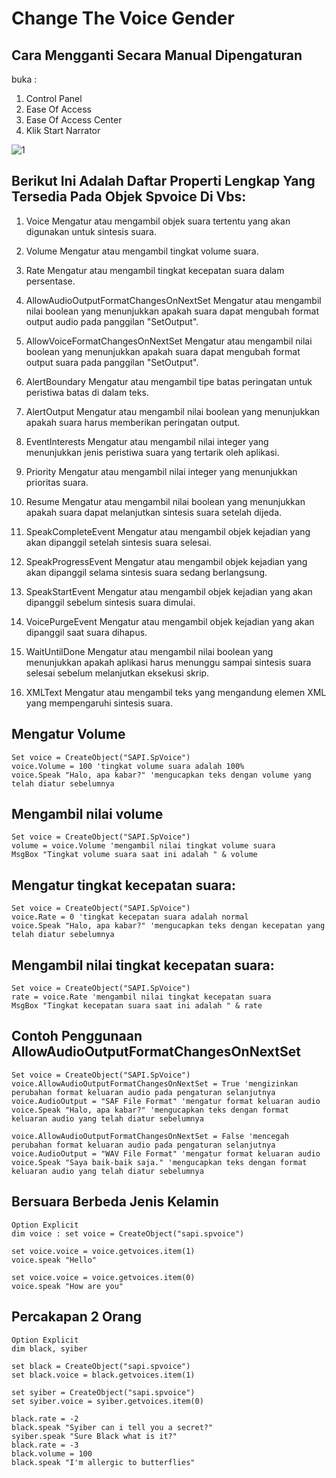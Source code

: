 # Change The Voice Gender

## Cara Mengganti Secara Manual Dipengaturan

buka :

1. Control Panel
2. Ease Of Access
3. Ease Of Access Center
4. Klik Start Narrator

![1](../asset/img/56/1.webp)

## Berikut Ini Adalah Daftar Properti Lengkap Yang Tersedia Pada Objek Spvoice Di Vbs:

1. Voice
   Mengatur atau mengambil objek suara tertentu yang akan digunakan untuk sintesis suara.

2. Volume
   Mengatur atau mengambil tingkat volume suara.

3. Rate
   Mengatur atau mengambil tingkat kecepatan suara dalam persentase.

4. AllowAudioOutputFormatChangesOnNextSet
   Mengatur atau mengambil nilai boolean yang menunjukkan apakah suara dapat mengubah format output audio pada panggilan "SetOutput".

5. AllowVoiceFormatChangesOnNextSet
   Mengatur atau mengambil nilai boolean yang menunjukkan apakah suara dapat mengubah format output suara pada panggilan "SetOutput".

6. AlertBoundary
   Mengatur atau mengambil tipe batas peringatan untuk peristiwa batas di dalam teks.

7. AlertOutput
   Mengatur atau mengambil nilai boolean yang menunjukkan apakah suara harus memberikan peringatan output.

8. EventInterests
   Mengatur atau mengambil nilai integer yang menunjukkan jenis peristiwa suara yang tertarik oleh aplikasi.

9. Priority
   Mengatur atau mengambil nilai integer yang menunjukkan prioritas suara.

10. Resume
    Mengatur atau mengambil nilai boolean yang menunjukkan apakah suara dapat melanjutkan sintesis suara setelah dijeda.

11. SpeakCompleteEvent
    Mengatur atau mengambil objek kejadian yang akan dipanggil setelah sintesis suara selesai.

12. SpeakProgressEvent
    Mengatur atau mengambil objek kejadian yang akan dipanggil selama sintesis suara sedang berlangsung.

13. SpeakStartEvent
    Mengatur atau mengambil objek kejadian yang akan dipanggil sebelum sintesis suara dimulai.

14. VoicePurgeEvent
    Mengatur atau mengambil objek kejadian yang akan dipanggil saat suara dihapus.

15. WaitUntilDone
    Mengatur atau mengambil nilai boolean yang menunjukkan apakah aplikasi harus menunggu sampai sintesis suara selesai sebelum melanjutkan eksekusi skrip.

16. XMLText
    Mengatur atau mengambil teks yang mengandung elemen XML yang mempengaruhi sintesis suara.

## Mengatur Volume

```vbs
Set voice = CreateObject("SAPI.SpVoice")
voice.Volume = 100 'tingkat volume suara adalah 100%
voice.Speak "Halo, apa kabar?" 'mengucapkan teks dengan volume yang telah diatur sebelumnya
```

## Mengambil nilai volume

```vbs
Set voice = CreateObject("SAPI.SpVoice")
volume = voice.Volume 'mengambil nilai tingkat volume suara
MsgBox "Tingkat volume suara saat ini adalah " & volume
```

## Mengatur tingkat kecepatan suara:

```vbs
Set voice = CreateObject("SAPI.SpVoice")
voice.Rate = 0 'tingkat kecepatan suara adalah normal
voice.Speak "Halo, apa kabar?" 'mengucapkan teks dengan kecepatan yang telah diatur sebelumnya
```

## Mengambil nilai tingkat kecepatan suara:

```vbs
Set voice = CreateObject("SAPI.SpVoice")
rate = voice.Rate 'mengambil nilai tingkat kecepatan suara
MsgBox "Tingkat kecepatan suara saat ini adalah " & rate
```

## Contoh Penggunaan AllowAudioOutputFormatChangesOnNextSet

```vbs
Set voice = CreateObject("SAPI.SpVoice")
voice.AllowAudioOutputFormatChangesOnNextSet = True 'mengizinkan perubahan format keluaran audio pada pengaturan selanjutnya
voice.AudioOutput = "SAF File Format" 'mengatur format keluaran audio
voice.Speak "Halo, apa kabar?" 'mengucapkan teks dengan format keluaran audio yang telah diatur sebelumnya

voice.AllowAudioOutputFormatChangesOnNextSet = False 'mencegah perubahan format keluaran audio pada pengaturan selanjutnya
voice.AudioOutput = "WAV File Format" 'mengatur format keluaran audio
voice.Speak "Saya baik-baik saja." 'mengucapkan teks dengan format keluaran audio yang telah diatur sebelumnya
```

## Bersuara Berbeda Jenis Kelamin

```vbs
Option Explicit
dim voice : set voice = CreateObject("sapi.spvoice")

set voice.voice = voice.getvoices.item(1)
voice.speak "Hello"

set voice.voice = voice.getvoices.item(0)
voice.speak "How are you"
```

## Percakapan 2 Orang

```vbs
Option Explicit
dim black, syiber

set black = CreateObject("sapi.spvoice")
set black.voice = black.getvoices.item(1)

set syiber = CreateObject("sapi.spvoice")
set syiber.voice = syiber.getvoices.item(0)

black.rate = -2
black.speak "Syiber can i tell you a secret?"
syiber.speak "Sure Black what is it?"
black.rate = -3
black.volume = 100
black.speak "I'm allergic to butterflies"
```
